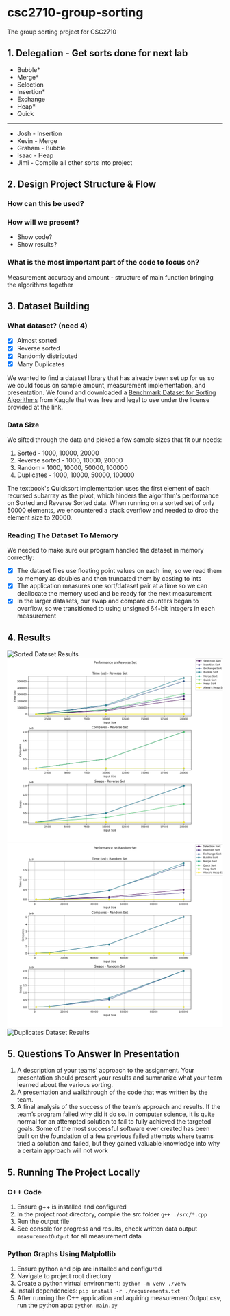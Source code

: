 # csc2710-group-sorting
The group sorting project for CSC2710

## 1. Delegation - Get sorts done for next lab

- Bubble*
- Merge*
- Selection 
- Insertion*
- Exchange
- Heap*
- Quick

---

- Josh - Insertion
- Kevin - Merge
- Graham - Bubble
- Isaac - Heap
- Jimi - Compile all other sorts into project

## 2. Design Project Structure & Flow

### How can this be used?

### How will we present?

- Show code?
- Show results?

### What is the most important part of the code to focus on?

Measurement accuracy and amount - structure of main function bringing the algorithms together

## 3. Dataset Building

### What dataset? (need 4)

- [x] Almost sorted
- [x] Reverse sorted
- [x] Randomly distributed
- [x] Many Duplicates

We wanted to find a dataset library that has already been set up for us so we could focus on  sample amount, measurement implementation, and presentation. We found and downloaded a [Benchmark Dataset for Sorting Algorithms](https://www.kaggle.com/datasets/bekiremirhanakay/benchmark-dataset-for-sorting-algorithms?select=ordered) from Kaggle that was free and legal to use under the license provided at the link.

### Data Size

We sifted through the data and picked a few sample sizes that fit our needs:

1. Sorted - 1000, 10000, 20000
2. Reverse sorted - 1000, 10000, 20000
3. Random - 1000, 10000, 50000, 100000
4. Duplicates - 1000, 10000, 50000, 100000

The textbook's Quicksort implementation uses the first element of each recursed subarray as the pivot, which hinders the algorithm's performance on Sorted and Reverse Sorted data. When running on a sorted set of only 50000 elements, we encountered a stack overflow and needed to drop the element size to 20000.

### Reading The Dataset To Memory

We needed to make sure our program handled the dataset in memory correctly:

- [x] The dataset files use floating point values on each line, so we read them to memory as doubles and then truncated them by casting to ints
- [x] The application measures one sort/dataset pair at a time so we can deallocate the memory used and be ready for the next measurement
- [x] In the larger datasets, our swap and compare counters began to overflow, so we transitioned to using unsigned 64-bit integers in each measurement

## 4. Results

![Sorted Dataset Results](https://github.com/isaacdenny/csc2710-group-sorting/blob/main/results/SORTING-ALL.png?raw=true)
![Reverse Sorted Dataset Results](https://github.com/isaacdenny/csc2710-group-sorting/blob/main/results/REVERSE-ALL.png?raw=true)
![Random Dataset Results](https://github.com/isaacdenny/csc2710-group-sorting/blob/main/results/RANDOM-ALL.png?raw=true)
![Duplicates Dataset Results](https://github.com/isaacdenny/csc2710-group-sorting/blob/main/results/DUPLICATES-ALL.png?raw=true)

## 5. Questions To Answer In Presentation

1. A description of your teams’ approach to the assignment. Your presentation should present your
results and summarize what your team learned about the various sorting.
2. A presentation and walkthrough of the code that was written by the team.
3. A final analysis of the success of the team’s approach and results. If the team’s program failed why did
it do so. In computer science, it is quite normal for an attempted solution to fail to fully achieved the
targeted goals. Some of the most successful software ever created has been built on the foundation of a
few previous failed attempts where teams tried a solution and failed, but they gained valuable knowledge
into why a certain approach will not work

## 5. Running The Project Locally

### C++ Code
1. Ensure g++ is installed and configured
2. In the project root directory, compile the src folder `g++ ./src/*.cpp`
3. Run the output file
4. See console for progress and results, check written data output `measurementOutput` for all measurement data

### Python Graphs Using Matplotlib
1. Ensure python and pip are installed and configured
2. Navigate to project root directory
3. Create a python virtual environment: `python -m venv ./venv`
4. Install dependencies: `pip install -r ./requirements.txt`
5. After running the C++ application and aquiring measurementOutput.csv, run the python app: `python main.py`
